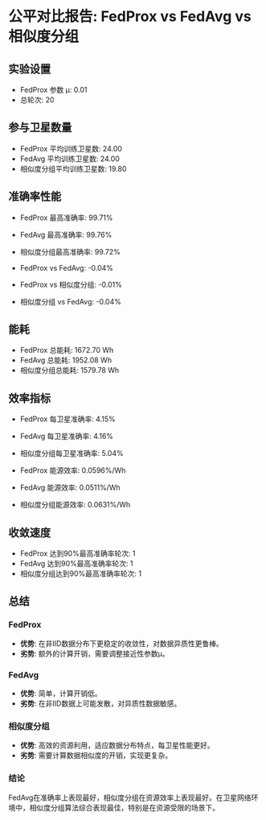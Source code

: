 # 公平对比报告: FedProx vs FedAvg vs 相似度分组

## 实验设置
- FedProx 参数 μ: 0.01
- 总轮次: 20

## 参与卫星数量
- FedProx 平均训练卫星数: 24.00
- FedAvg 平均训练卫星数: 24.00
- 相似度分组平均训练卫星数: 19.80

## 准确率性能
- FedProx 最高准确率: 99.71%
- FedAvg 最高准确率: 99.76%
- 相似度分组最高准确率: 99.72%

- FedProx vs FedAvg: -0.04%
- FedProx vs 相似度分组: -0.01%
- 相似度分组 vs FedAvg: -0.04%

## 能耗
- FedProx 总能耗: 1672.70 Wh
- FedAvg 总能耗: 1952.08 Wh
- 相似度分组总能耗: 1579.78 Wh

## 效率指标
- FedProx 每卫星准确率: 4.15%
- FedAvg 每卫星准确率: 4.16%
- 相似度分组每卫星准确率: 5.04%

- FedProx 能源效率: 0.0596%/Wh
- FedAvg 能源效率: 0.0511%/Wh
- 相似度分组能源效率: 0.0631%/Wh

## 收敛速度
- FedProx 达到90%最高准确率轮次: 1
- FedAvg 达到90%最高准确率轮次: 1
- 相似度分组达到90%最高准确率轮次: 1

## 总结
### FedProx
- **优势**: 在非IID数据分布下更稳定的收敛性，对数据异质性更鲁棒。
- **劣势**: 额外的计算开销，需要调整接近性参数μ。

### FedAvg
- **优势**: 简单，计算开销低。
- **劣势**: 在非IID数据上可能发散，对异质性数据敏感。

### 相似度分组
- **优势**: 高效的资源利用，适应数据分布特点，每卫星性能更好。
- **劣势**: 需要计算数据相似度的开销，实现更复杂。

### 结论
FedAvg在准确率上表现最好，相似度分组在资源效率上表现最好。在卫星网络环境中，相似度分组算法综合表现最佳，特别是在资源受限的场景下。
